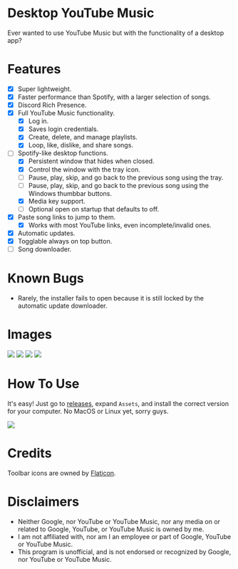 # Desktop YouTube Music
Ever wanted to use YouTube Music but with the functionality of a desktop app?

# Features

- [x] Super lightweight.
- [x] Faster performance than Spotify, with a larger selection of songs.
- [x] Discord Rich Presence.
- [x] Full YouTube Music functionality.
  - [x] Log in.
  - [x] Saves login credentials.
  - [x] Create, delete, and manage playlists.
  - [x] Loop, like, dislike, and share songs.
- [ ] Spotify-like desktop functions.
  - [x] Persistent window that hides when closed.
  - [x] Control the window with the tray icon.
  - [ ] Pause, play, skip, and go back to the previous song using the tray.
  - [ ] Pause, play, skip, and go back to the previous song using the Windows thumbbar buttons.
  - [x] Media key support.
  - [ ] Optional open on startup that defaults to off.
- [x] Paste song links to jump to them.
  - [x] Works with most YouTube links, even incomplete/invalid ones.
- [x] Automatic updates.
- [x] Togglable always on top button.
- [ ] Song downloader.

# Known Bugs

- Rarely, the installer fails to open because it is still locked by the automatic update downloader.

# Images

<img src="https://i.vgy.me/kQVHwG.png" />

<img src="https://i.vgy.me/pJDHHU.png" />

<img src="https://i.vgy.me/qEGICa.png" />

<img src="https://i.vgy.me/Cbr2ZB.png" />

# How To Use

It's easy! Just go to [releases](https://github.com/KyzaGitHub/Desktop-YouTube-Music/releases), expand `Assets`, and install the correct version for your computer. No MacOS or Linux yet, sorry guys.

<img src="https://i.vgy.me/lqzdCn.png" />

# Credits

Toolbar icons are owned by [Flaticon](https://www.flaticon.com/).

# Disclaimers

- Neither Google, nor YouTube or YouTube Music, nor any media on or related to Google, YouTube, or YouTube Music is owned by me.
- I am not affiliated with, nor am I an employee or part of Google, YouTube or YouTube Music.
- This program is unofficial, and is not endorsed or recognized by Google, nor YouTube or YouTube Music.
